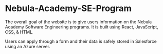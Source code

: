 # Nebula-Academy-SE-Program
The overall goal of the website is to give users information on the Nebula Academy Software Engineering programs. It is built using React, JavaScript, CSS, & HTML. 

Users can apply through a form and their data is safely stored in Salesforce using an Azure server.
